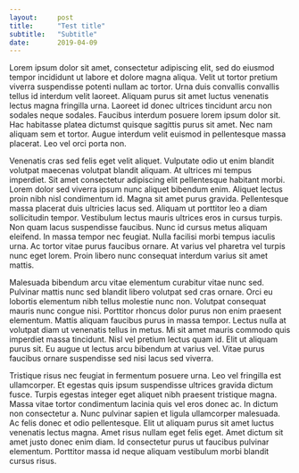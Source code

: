 ```yaml
---
layout:     post
title:      "Test title"
subtitle:   "Subtitle"
date:       2019-04-09
---
```


Lorem ipsum dolor sit amet, consectetur adipiscing elit, sed do eiusmod tempor incididunt ut labore et dolore magna aliqua. Velit ut tortor pretium viverra suspendisse potenti nullam ac tortor. Urna duis convallis convallis tellus id interdum velit laoreet. Aliquam purus sit amet luctus venenatis lectus magna fringilla urna. Laoreet id donec ultrices tincidunt arcu non sodales neque sodales. Faucibus interdum posuere lorem ipsum dolor sit. Hac habitasse platea dictumst quisque sagittis purus sit amet. Nec nam aliquam sem et tortor. Augue interdum velit euismod in pellentesque massa placerat. Leo vel orci porta non.

Venenatis cras sed felis eget velit aliquet. Vulputate odio ut enim blandit volutpat maecenas volutpat blandit aliquam. At ultrices mi tempus imperdiet. Sit amet consectetur adipiscing elit pellentesque habitant morbi. Lorem dolor sed viverra ipsum nunc aliquet bibendum enim. Aliquet lectus proin nibh nisl condimentum id. Magna sit amet purus gravida. Pellentesque massa placerat duis ultricies lacus sed. Aliquam ut porttitor leo a diam sollicitudin tempor. Vestibulum lectus mauris ultrices eros in cursus turpis. Non quam lacus suspendisse faucibus. Nunc id cursus metus aliquam eleifend. In massa tempor nec feugiat. Nulla facilisi morbi tempus iaculis urna. Ac tortor vitae purus faucibus ornare. At varius vel pharetra vel turpis nunc eget lorem. Proin libero nunc consequat interdum varius sit amet mattis.

Malesuada bibendum arcu vitae elementum curabitur vitae nunc sed. Pulvinar mattis nunc sed blandit libero volutpat sed cras ornare. Orci eu lobortis elementum nibh tellus molestie nunc non. Volutpat consequat mauris nunc congue nisi. Porttitor rhoncus dolor purus non enim praesent elementum. Mattis aliquam faucibus purus in massa tempor. Lectus nulla at volutpat diam ut venenatis tellus in metus. Mi sit amet mauris commodo quis imperdiet massa tincidunt. Nisl vel pretium lectus quam id. Elit ut aliquam purus sit. Eu augue ut lectus arcu bibendum at varius vel. Vitae purus faucibus ornare suspendisse sed nisi lacus sed viverra.

Tristique risus nec feugiat in fermentum posuere urna. Leo vel fringilla est ullamcorper. Et egestas quis ipsum suspendisse ultrices gravida dictum fusce. Turpis egestas integer eget aliquet nibh praesent tristique magna. Massa vitae tortor condimentum lacinia quis vel eros donec ac. In dictum non consectetur a. Nunc pulvinar sapien et ligula ullamcorper malesuada. Ac felis donec et odio pellentesque. Elit ut aliquam purus sit amet luctus venenatis lectus magna. Amet risus nullam eget felis eget. Amet dictum sit amet justo donec enim diam. Id consectetur purus ut faucibus pulvinar elementum. Porttitor massa id neque aliquam vestibulum morbi blandit cursus risus.